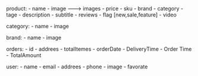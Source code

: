 product:
    - name 
    - image ---> images
    - price
    - sku
    - brand
    - category
    - tage
    - description
    - subtitle
    - reviews
    - flag [new,sale,feature]
    - video 

category:
    - name
    - image

brand:
    - name
    - image

orders:
    - id 
    - addrees
    - totalItemes
    - orderDate
    - DeliveryTime
    - Order Time
    - TotalAmount

user:
    - name
    - email
    - addrees
    - phone
    - image
    - favorate